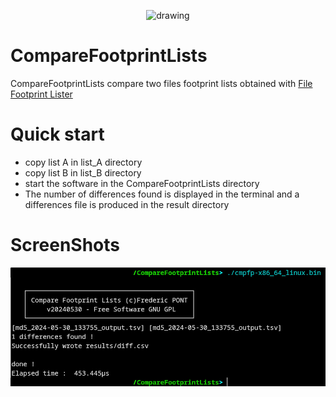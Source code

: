 <p align="center">
<img src="src/images/footprint.png" alt="drawing" width="250" height="250" />
</p>

#  CompareFootprintLists
CompareFootprintLists compare two files footprint lists obtained with [File Footprint Lister](https://github.com/FredPont/FileFootprintLister)

# Quick start
- copy list A in list_A directory
- copy list B in list_B directory
- start the software in the CompareFootprintLists directory
- The number of differences found is displayed in the terminal and a differences file is produced in the result directory

# ScreenShots
![CLI](src/web/screenshot.jpg)